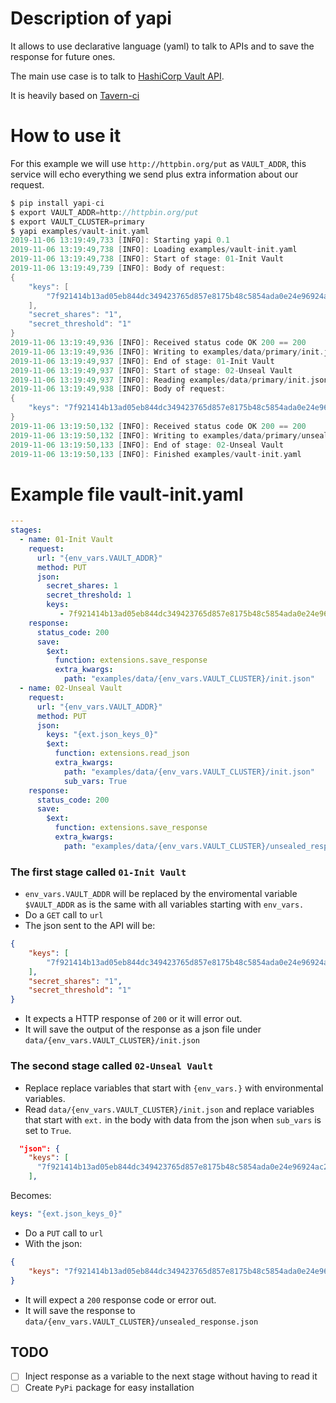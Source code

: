 # Description of yapi

It allows to use declarative language (yaml) to talk to APIs and to save the response for future ones.

The main use case is to talk to [HashiCorp Vault API](https://www.vaultproject.io/api/overview.html).

It is heavily based on [Tavern-ci](https://github.com/taverntesting/tavern)
# How to use it
For this example we will use `http://httpbin.org/put` as `VAULT_ADDR`, this service will echo everything we send plus extra information about our request.

```c
$ pip install yapi-ci
$ export VAULT_ADDR=http://httpbin.org/put
$ export VAULT_CLUSTER=primary
$ yapi examples/vault-init.yaml
2019-11-06 13:19:49,733 [INFO]: Starting yapi 0.1
2019-11-06 13:19:49,738 [INFO]: Loading examples/vault-init.yaml
2019-11-06 13:19:49,738 [INFO]: Start of stage: 01-Init Vault
2019-11-06 13:19:49,739 [INFO]: Body of request:
{
    "keys": [
        "7f921414b13ad05eb844dc349423765d857e8175b48c5854ada0e24e96924ac2"
    ],
    "secret_shares": "1",
    "secret_threshold": "1"
}
2019-11-06 13:19:49,936 [INFO]: Received status code OK 200 == 200
2019-11-06 13:19:49,936 [INFO]: Writing to examples/data/primary/init.json
2019-11-06 13:19:49,937 [INFO]: End of stage: 01-Init Vault
2019-11-06 13:19:49,937 [INFO]: Start of stage: 02-Unseal Vault
2019-11-06 13:19:49,937 [INFO]: Reading examples/data/primary/init.json , sub_vars: True
2019-11-06 13:19:49,938 [INFO]: Body of request:
{
    "keys": "7f921414b13ad05eb844dc349423765d857e8175b48c5854ada0e24e96924ac2"
}
2019-11-06 13:19:50,132 [INFO]: Received status code OK 200 == 200
2019-11-06 13:19:50,132 [INFO]: Writing to examples/data/primary/unsealed_response.json
2019-11-06 13:19:50,133 [INFO]: End of stage: 02-Unseal Vault
2019-11-06 13:19:50,133 [INFO]: Finished examples/vault-init.yaml
```

# Example file vault-init.yaml
```yaml
---
stages:
  - name: 01-Init Vault
    request:
      url: "{env_vars.VAULT_ADDR}"
      method: PUT
      json:
        secret_shares: 1
        secret_threshold: 1
        keys:
           - 7f921414b13ad05eb844dc349423765d857e8175b48c5854ada0e24e96924ac2
    response:
      status_code: 200
      save:
        $ext:
          function: extensions.save_response
          extra_kwargs:
            path: "examples/data/{env_vars.VAULT_CLUSTER}/init.json"
  - name: 02-Unseal Vault
    request:
      url: "{env_vars.VAULT_ADDR}"
      method: PUT
      json:
        keys: "{ext.json_keys_0}"
        $ext:
          function: extensions.read_json
          extra_kwargs:
            path: "examples/data/{env_vars.VAULT_CLUSTER}/init.json"
            sub_vars: True
    response:
      status_code: 200
      save:
        $ext:
          function: extensions.save_response
          extra_kwargs:
            path: "examples/data/{env_vars.VAULT_CLUSTER}/unsealed_response.json"
```

### The first stage called `01-Init Vault`
- `env_vars.VAULT_ADDR` will be replaced by the enviromental variable `$VAULT_ADDR` as is the same with all variables starting with `env_vars.`
- Do a `GET` call to `url`
- The json sent to the API will be:
```json
{
    "keys": [
        "7f921414b13ad05eb844dc349423765d857e8175b48c5854ada0e24e96924ac2"
    ],
    "secret_shares": "1",
    "secret_threshold": "1"
}
```
- It expects a HTTP response of `200` or it will error out.
- It will save the output of the response as a json file under `data/{env_vars.VAULT_CLUSTER}/init.json`

### The second stage called `02-Unseal Vault` 
- Replace replace variables that start with `{env_vars.}` with environmental variables.
- Read `data/{env_vars.VAULT_CLUSTER}/init.json` and replace variables that start with `ext.` in the body with data from the json when `sub_vars` is set to `True`.
```json
  "json": {
    "keys": [
      "7f921414b13ad05eb844dc349423765d857e8175b48c5854ada0e24e96924ac2"
    ], 
```

Becomes:

```yaml
keys: "{ext.json_keys_0}"
```

- Do a `PUT` call to `url`
- With the json:
```json
{
    "keys": "7f921414b13ad05eb844dc349423765d857e8175b48c5854ada0e24e96924ac2"
}
```
- It will expect a `200` response code or error out.
- It will save the response to `data/{env_vars.VAULT_CLUSTER}/unsealed_response.json`


## TODO 
- [ ] Inject response as a variable to the next stage without having to read it
- [ ] Create `PyPi` package for easy installation